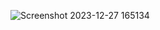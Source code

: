 ![Screenshot 2023-12-27 165134](https://github.com/bushrafarrukh/-1-program-in-j.s/assets/146948898/e4c63618-1b1c-4ded-b144-1813d4547a06)
